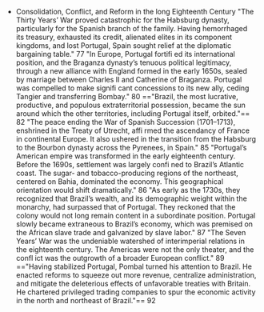 - Consolidation, Conflict, and Reform in the long Eighteenth Century
"The Thirty Years’ War proved catastrophic for the Habsburg dynasty, particularly for the Spanish branch of the family. Having hemorrhaged its treasury, exhausted its credit, alienated elites in its component kingdoms, and lost Portugal, Spain sought relief at the diplomatic bargaining table." 77
"In Europe, Portugal fortifi ed its international position, and
the Braganza dynasty’s tenuous political legitimacy, through a new alliance with England formed in the early 1650s, sealed by marriage between Charles II and Catherine of Braganza. Portugal was compelled to make signifi cant concessions to its new ally, ceding Tangier and transferring Bombay." 80
=="Brazil, the most lucrative, productive, and populous
extraterritorial possession, became the sun around which the other territories, including Portugal itself, orbited."== 82
"The peace ending the War of Spanish Succession (1701–1713),
enshrined in the Treaty of Utrecht, affi rmed the ascendancy of France in continental Europe. It also ushered in the transition from the Habsburg to the Bourbon dynasty across the Pyrenees, in Spain." 85
"Portugal’s American empire was transformed in the early eighteenth century. Before the 1690s, settlement was largely confi ned to Brazil’s Atlantic coast. The sugar- and tobacco-producing regions of the northeast, centered on Bahia, dominated the economy. This geographical orientation would shift dramatically." 86
"As early as the 1730s, they recognized that Brazil’s wealth, and its
demographic weight within the monarchy, had surpassed that of Portugal. They reckoned that the colony would not long remain content in a subordinate position. Portugal slowly became extraneous to Brazil’s economy, which was premised on the African slave trade and galvanized by slave labor." 87
"The Seven Years’ War was the undeniable watershed of interimperial relations in the eighteenth century. The Americas were not the only theater, and the confl ict was the outgrowth of a broader European conflict." 89
=="Having stabilized Portugal, Pombal turned his attention to
Brazil. He enacted reforms to squeeze out more revenue, centralize administration, and mitigate the deleterious effects of unfavorable treaties with Britain. He chartered privileged trading companies to spur the economic activity in the north and northeast of Brazil."== 92
